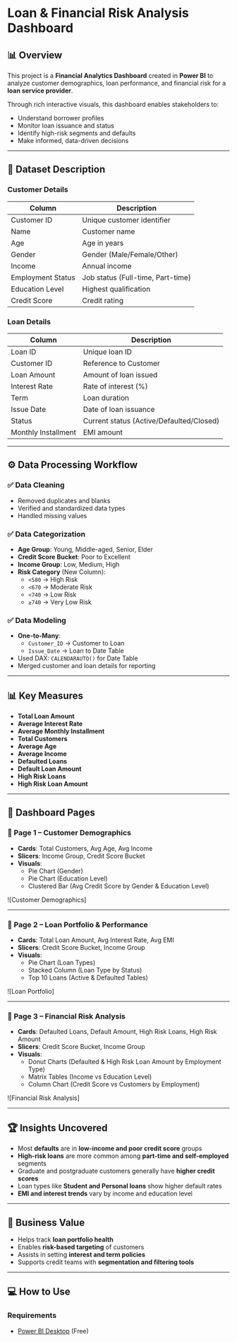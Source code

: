 # Loan & Financial Risk Analysis Dashboard

## 📊 Overview
This project is a **Financial Analytics Dashboard** created in **Power BI** to analyze customer demographics, loan performance, and financial risk for a **loan service provider**.

Through rich interactive visuals, this dashboard enables stakeholders to:
- Understand borrower profiles
- Monitor loan issuance and status
- Identify high-risk segments and defaults
- Make informed, data-driven decisions

---

## 📁 Dataset Description

### **Customer Details**
| Column           | Description                        |
|------------------|------------------------------------|
| Customer ID      | Unique customer identifier         |
| Name             | Customer name                      |
| Age              | Age in years                       |
| Gender           | Gender (Male/Female/Other)         |
| Income           | Annual income                      |
| Employment Status| Job status (Full-time, Part-time)  |
| Education Level  | Highest qualification              |
| Credit Score     | Credit rating                      |

### **Loan Details**
| Column             | Description                              |
|--------------------|------------------------------------------|
| Loan ID            | Unique loan ID                           |
| Customer ID        | Reference to Customer                    |
| Loan Amount        | Amount of loan issued                    |
| Interest Rate      | Rate of interest (%)                     |
| Term               | Loan duration                            |
| Issue Date         | Date of loan issuance                    |
| Status             | Current status (Active/Defaulted/Closed) |
| Monthly Installment| EMI amount                               |

---

## ⚙️ Data Processing Workflow

### ✅ Data Cleaning
- Removed duplicates and blanks
- Verified and standardized data types
- Handled missing values

### ✅ Data Categorization
- **Age Group**: Young, Middle-aged, Senior, Elder
- **Credit Score Bucket**: Poor to Excellent
- **Income Group**: Low, Medium, High
- **Risk Category** (New Column):
  - `<580` → High Risk
  - `<670` → Moderate Risk
  - `<740` → Low Risk
  - `≥740` → Very Low Risk

### ✅ Data Modeling
- **One-to-Many**:  
  - `Customer_ID` → Customer to Loan  
  - `Issue_Date` → Loan to Date Table  
- Used DAX: `CALENDARAUTO()` for Date Table  
- Merged customer and loan details for reporting

---

## 📊 Key Measures

- **Total Loan Amount**
- **Average Interest Rate**
- **Average Monthly Installment**
- **Total Customers**
- **Average Age**
- **Average Income**
- **Defaulted Loans**
- **Default Loan Amount**
- **High Risk Loans**
- **High Risk Loan Amount**

---

## 🧠 Dashboard Pages

### 📌 Page 1 – Customer Demographics
- **Cards**: Total Customers, Avg Age, Avg Income  
- **Slicers**: Income Group, Credit Score Bucket  
- **Visuals**:  
  - Pie Chart (Gender)  
  - Pie Chart (Education Level)  
  - Clustered Bar (Avg Credit Score by Gender & Education Level)

![Customer Demographics]

---

### 📌 Page 2 – Loan Portfolio & Performance
- **Cards**: Total Loan Amount, Avg Interest Rate, Avg EMI  
- **Slicers**: Credit Score Bucket, Income Group  
- **Visuals**:  
  - Pie Chart (Loan Types)  
  - Stacked Column (Loan Type by Status)  
  - Top 10 Loans (Active & Defaulted Tables)

![Loan Portfolio]

---

### 📌 Page 3 – Financial Risk Analysis
- **Cards**: Defaulted Loans, Default Amount, High Risk Loans, High Risk Amount  
- **Slicers**: Credit Score Bucket, Income Group  
- **Visuals**:  
  - Donut Charts (Defaulted & High Risk Loan Amount by Employment Type)  
  - Matrix Tables (Income vs Education Level)  
  - Column Chart (Credit Score vs Customers by Employment)

![Financial Risk Analysis]

---

## 🏆 Insights Uncovered

- Most **defaults** are in **low-income and poor credit score** groups  
- **High-risk loans** are more common among **part-time and self-employed** segments  
- Graduate and postgraduate customers generally have **higher credit scores**  
- Loan types like **Student and Personal loans** show higher default rates  
- **EMI and interest trends** vary by income and education level  

---

## 🚀 Business Value

- Helps track **loan portfolio health**
- Enables **risk-based targeting** of customers
- Assists in setting **interest and term policies**
- Supports credit teams with **segmentation and filtering tools**

---

## 💻 How to Use

### Requirements
- [Power BI Desktop](https://powerbi.microsoft.com/en-us/downloads/) (Free)
